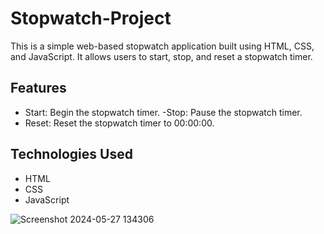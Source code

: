 # Stopwatch-Project

This is a simple web-based stopwatch application built using HTML, CSS, and JavaScript. It allows users to start, stop, and reset a stopwatch timer.

## Features

- Start: Begin the stopwatch timer.
 -Stop: Pause the stopwatch timer.
- Reset: Reset the stopwatch timer to 00:00:00.

## Technologies Used

- HTML
- CSS
- JavaScript

![Screenshot 2024-05-27 134306](https://github.com/Samruddhi-22/PRODIGY_WD_02/assets/138032737/ad4419df-f921-4d66-807f-0dfbd60617c8)




  
